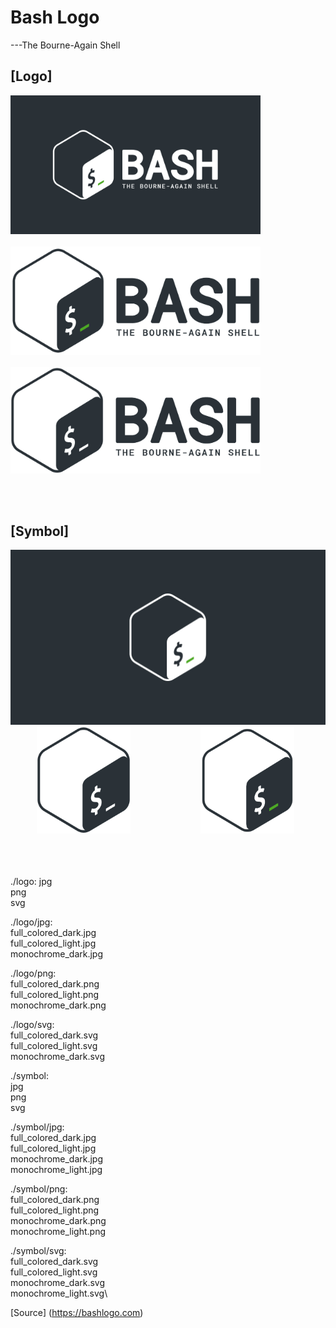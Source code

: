 # Bash Logo
---The Bourne-Again Shell

[Logo]
---
<img src="https://github.com/NgineerBabu/logo/blob/master/bash/logo/jpg/full_colored_light.jpg" width=400px></img> \
\
<img src="https://raw.githubusercontent.com/NgineerBabu/logo/master/bash/logo/jpg/full_colored_dark.jpg" width=400px></img> \
\
<img src="https://raw.githubusercontent.com/NgineerBabu/logo/master/bash/logo/jpg/monochrome_dark.jpg" width=400px></img>

<br /><br />

[Symbol]
---
<img src="https://github.com/NgineerBabu/logo/blob/master/bash/symbol/jpg/full_colored_light.jpg" width=550px></img> \
&emsp;&emsp;&emsp;<img src="https://github.com/NgineerBabu/logo/blob/master/bash/symbol/jpg/monochrome_dark.jpg" width=150px></img>&emsp;&emsp;&emsp;&emsp;&emsp;&emsp;&emsp;&emsp;<img src="https://github.com/NgineerBabu/logo/raw/master/bash/symbol/jpg/full_colored_dark.jpg" width=150px></img> \
<br /><br /><br />

./logo:
jpg\
png\
svg


./logo/jpg:\
full_colored_dark.jpg\
full_colored_light.jpg\
monochrome_dark.jpg


./logo/png:\
full_colored_dark.png\
full_colored_light.png\
monochrome_dark.png


./logo/svg:\
full_colored_dark.svg\
full_colored_light.svg\
monochrome_dark.svg



./symbol:\
jpg\
png\
svg



./symbol/jpg:\
full_colored_dark.jpg\
full_colored_light.jpg\
monochrome_dark.jpg\
monochrome_light.jpg


./symbol/png:\
full_colored_dark.png\
full_colored_light.png\
monochrome_dark.png\
monochrome_light.png


./symbol/svg:\
full_colored_dark.svg\
full_colored_light.svg\
monochrome_dark.svg\
monochrome_light.svg\



[Source] (https://bashlogo.com)
